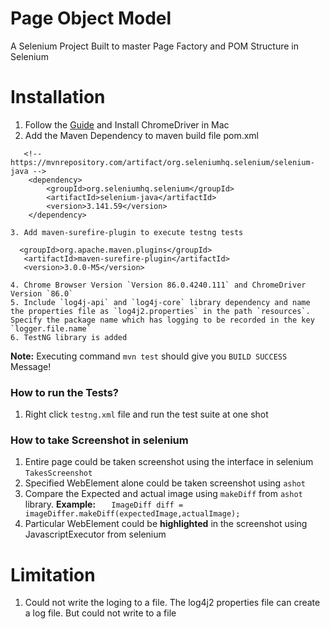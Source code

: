 # Page Object Model
A Selenium Project Built to master Page Factory and POM Structure in Selenium

# Installation

   1. Follow the [Guide](https://www.kenst.com/2015/03/including-the-chromedriver-location-in-macos-system-path/) and  Install ChromeDriver in  Mac
   2. Add the Maven Dependency to maven build file pom.xml
```
   <!-- https://mvnrepository.com/artifact/org.seleniumhq.selenium/selenium-java -->
    <dependency>
        <groupId>org.seleniumhq.selenium</groupId>
        <artifactId>selenium-java</artifactId>
        <version>3.141.59</version>
    </dependency>
```
    3. Add maven-surefire-plugin to execute testng tests
    
```
  <groupId>org.apache.maven.plugins</groupId>
   <artifactId>maven-surefire-plugin</artifactId>
   <version>3.0.0-M5</version>

```
    4. Chrome Browser Version `Version 86.0.4240.111` and ChromeDriver Version `86.0`
    5. Include `log4j-api` and `log4j-core` library dependency and name the properties file as `log4j2.properties` in the path `resources`. Specify the package name which has logging to be recorded in the key  `logger.file.name`
    6. TestNG library is added
  
 
**Note:** Executing command `mvn test` should give you `BUILD SUCCESS` Message!


### How to run the Tests?
1. Right click `testng.xml` file and run the test suite at one shot

### How to take Screenshot in selenium
1. Entire page could be taken screenshot using the interface in selenium `TakesScreenshot`
2. Specified WebElement alone could be taken screenshot using `ashot`
3. Compare the Expected and actual image using `makeDiff` from `ashot` library. 
    **Example:** `   ImageDiff diff = imageDiffer.makeDiff(expectedImage,actualImage);`
4. Particular WebElement could be  **highlighted** in the screenshot using JavascriptExecutor from selenium    

# Limitation
1. Could not write the loging to a file. The log4j2 properties file can create a log file. But could not write to a file